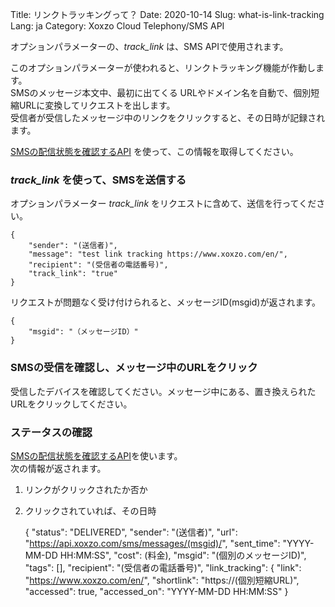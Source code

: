 Title: リンクトラッキングって？
Date: 2020-10-14
Slug: what-is-link-tracking
Lang: ja
Category: Xoxzo Cloud Telephony/SMS API

オプションパラメーターの、_track_link_ は、SMS APIで使用されます。

このオプションパラメーターが使われると、リンクトラッキング機能が作動します。<br>
SMSのメッセージ本文中、最初に出てくる URLやドメイン名を自動で、個別短縮URLに変換してリクエストを出します。<br>
受信者が受信したメッセージ中のリンクをクリックすると、その日時が記録されます。<br>

[SMSの配信状態を確認するAPI](https://docs.xoxzo.com/ja/sms.html#check-sms-status-api) を使って、この情報を取得してください。

### _track_link_ を使って、SMSを送信する

オプションパラメーター _track_link_ をリクエストに含めて、送信を行ってください。

```
{
    "sender": "(送信者)",
    "message": "test link tracking https://www.xoxzo.com/en/",
    "recipient": "(受信者の電話番号)",
    "track_link": "true"
}
```

リクエストが問題なく受け付けられると、メッセージID(msgid)が返されます。

    {
        "msgid": "（メッセージID）"
    }


### SMSの受信を確認し、メッセージ中のURLをクリック

受信したデバイスを確認してください。メッセージ中にある、置き換えられたURLをクリックしてください。 

### ステータスの確認

[SMSの配信状態を確認するAPI](https://docs.xoxzo.com/ja/sms.html#check-sms-status-api)を使います。<br>
次の情報が返されます。<br>
1. リンクがクリックされたか否か
2. クリックされていれば、その日時<br>


    {
        "status": "DELIVERED",
        "sender": "(送信者)",
        "url": "https://api.xoxzo.com/sms/messages/(msgid)/",
        "sent_time": "YYYY-MM-DD HH:MM:SS",
        "cost": (料金),
        "msgid": "(個別のメッセージID)",
        "tags": [],
        "recipient": "(受信者の電話番号)",
        "link_tracking": {
            "link": "https://www.xoxzo.com/en/",
            "shortlink": "https://(個別短縮URL)",
            "accessed": true,
            "accessed_on": "YYYY-MM-DD HH:MM:SS"
        }


